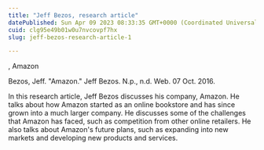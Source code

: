 ```yaml
---
title: "Jeff Bezos, research article"
datePublished: Sun Apr 09 2023 08:33:35 GMT+0000 (Coordinated Universal Time)
cuid: clg95e49b01w0u7nvcovpf7hx
slug: jeff-bezos-research-article-1

---
```


, Amazon

Bezos, Jeff. "Amazon." Jeff Bezos. N.p., n.d. Web. 07 Oct. 2016.

In this research article, Jeff Bezos discusses his company, Amazon. He talks about how Amazon started as an online bookstore and has since grown into a much larger company. He discusses some of the challenges that Amazon has faced, such as competition from other online retailers. He also talks about Amazon's future plans, such as expanding into new markets and developing new products and services.